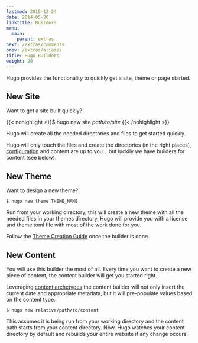 ```yaml
---
lastmod: 2015-12-24
date: 2014-05-26
linktitle: Builders
menu:
  main:
    parent: extras
next: /extras/comments
prev: /extras/aliases
title: Hugo Builders
weight: 20
---
```


Hugo provides the functionality to quickly get a site, theme or page
started.


## New Site

Want to get a site built quickly?

{{< nohighlight >}}$ hugo new site <i>path/to/site</i>
{{< /nohighlight >}}

Hugo will create all the needed directories and files to get started
quickly.

Hugo will only touch the files and create the directories (in the right
places), [configuration](/overview/configuration/) and content are up to
you... but luckily we have builders for content (see below).

## New Theme

Want to design a new theme?

    $ hugo new theme THEME_NAME

Run from your working directory, this will create a new theme with all
the needed files in your themes directory. Hugo will provide you with a
license and theme.toml file with most of the work done for you.

Follow the [Theme Creation Guide](/themes/creation/) once the builder is
done.

## New Content

You will use this builder the most of all. Every time you want to create
a new piece of content, the content builder will get you started right.

Leveraging [content archetypes](/content/archetypes/) the content builder
will not only insert the current date and appropriate metadata, but it
will pre-populate values based on the content type.

    $ hugo new relative/path/to/content

This assumes it is being run from your working directory and the content
path starts from your content directory. Now, Hugo watches your content directory by default and rebuilds your entire website if any change occurs.
